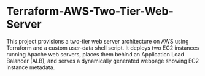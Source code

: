 # Terraform-AWS-Two-Tier-Web-Server
This project provisions a two-tier web server architecture on AWS using Terraform and a custom user-data shell script. It deploys two EC2 instances running Apache web servers, places them behind an Application Load Balancer (ALB), and serves a dynamically generated webpage showing EC2 instance metadata.
